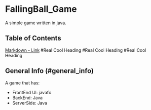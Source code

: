 # FallingBall_Game
A simple game written in java.


## Table of Contents
[Markdown - Link](#general_info)
#Real Cool Heading
#Real Cool Heading
#Real Cool Heading


## General Info (#general_info)
A game that has:
 * FrontEnd UI: javafx
 * BackEnd: Java
 * ServerSide: Java
